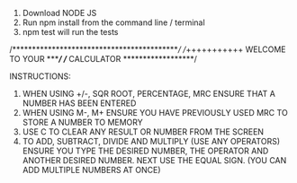 1. Download NODE JS
2. Run npm install from the command line / terminal
3. npm test will run the tests

/*******************************************/
/*+++++++++++ WELCOME TO YOUR ****************/
/************* CALCULATOR ******************/

INSTRUCTIONS:

1. WHEN USING +/-, SQR ROOT, PERCENTAGE, MRC ENSURE THAT A NUMBER HAS BEEN ENTERED
2. WHEN USING M-, M+ ENSURE YOU HAVE PREVIOUSLY USED MRC TO STORE A NUMBER TO MEMORY
3. USE C TO CLEAR ANY RESULT OR NUMBER FROM THE SCREEN
4. TO ADD, SUBTRACT, DIVIDE AND MULTIPLY (USE ANY OPERATORS) ENSURE YOU TYPE THE DESIRED NUMBER, THE OPERATOR AND ANOTHER DESIRED NUMBER. NEXT USE THE EQUAL SIGN. (YOU CAN ADD MULTIPLE NUMBERS AT ONCE)